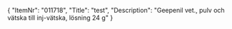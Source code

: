 {
  "ItemNr": "011718",
  "Title": "test",
  "Description": "Geepenil vet., pulv och vätska till inj-vätska, lösning 24 g"
}